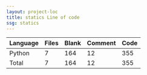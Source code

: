 ```yaml
---
layout: project-loc
title: statics Line of code
ssg: statics
---
```

<div class="table-responsive">
<table class="table">
<thead><tr>
<th>Language</th>
<th>Files</th>
<th>Blank</th>
<th>Comment</th>
<th>Code</th>
</tr></thead><tbody>
<tr><td>Python</td><td> 7</td><td> 164</td><td> 12</td><td> 355</td></tr>
<tr><td>Total</td><td>7</td><td>164</td><td>12</td><td>355</td></tr>
</tbody></table></div>
